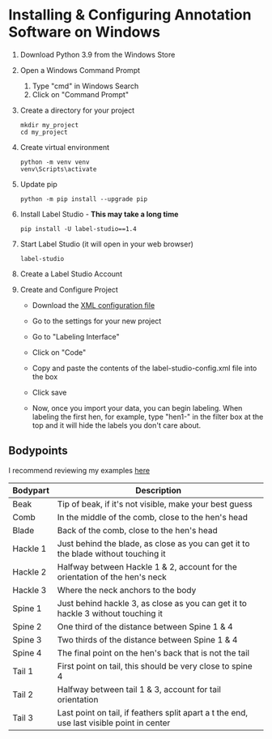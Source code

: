 # Installing & Configuring Annotation Software on Windows

1. Download Python 3.9 from the Windows Store

2. Open a Windows Command Prompt

	1. Type "cmd" in Windows Search
	2. Click on "Command Prompt"

3. Create a directory for your project<br>

	`mkdir my_project`<br>
	`cd my_project`
	
4. Create virtual environment<br>

	`python -m venv venv`<br>
	`venv\Scripts\activate`
	
5. Update pip<br>

	`python -m pip install --upgrade pip`	
	
6. Install Label Studio - **This may take a long time**<br>

	`pip install -U label-studio==1.4`
	
7. Start Label Studio (it will open in your web browser)

	`label-studio`

7. Create a Label Studio Account

8. Create and Configure Project

	- Download the [XML configuration file](https://drive.google.com/file/d/1zpVENMFebEQhxsQVjsIAEjBeD-Rf3LxO/view?usp=sharing)

	- Go to the settings for your new project
	
	- Go to "Labeling Interface"
	
	- Click on "Code"
	
	- Copy and paste the contents of the label-studio-config.xml file into the box
	
	- Click save
	
	- Now, once you import your data, you can begin labeling. When labeling
	  the first hen, for example, type "hen1-" in the filter box at the top 
	  and it will hide the labels you don't care about.
	  

## Bodypoints

I recommend reviewing my examples [here](https://drive.google.com/drive/folders/1J7VcchOxZpjfc-51n-_e0IHKwFe8onw5?usp=sharing)

| Bodypart  | Description |
|-----------|-------------------------------------------------------------- |
| Beak 		| Tip of beak, if it's not visible, make your best guess |
| Comb		| In the middle of the comb, close to the hen's head |
| Blade		| Back of the comb, close to the hen's head |
| Hackle 1	| Just behind the blade, as close as you can get it to the blade without touching it |
| Hackle 2	| Halfway between Hackle 1 & 2, account for the orientation of the hen's neck |
| Hackle 3	| Where the neck anchors to the body |
| Spine 1 	| Just behind hackle 3, as close as you can get it to hackle 3 without touching it |
| Spine 2	| One third of the distance between Spine 1 & 4 |
| Spine 3	| Two thirds of the distance between Spine 1 & 4 |
| Spine 4	| The final point on the hen's back that is not the tail |
| Tail 1	| First point on tail, this should be very close to spine 4 |
| Tail 2	| Halfway between tail 1 & 3, account for tail  orientation |
| Tail 3	| Last point on tail, if feathers split apart a	t the end, use last visible point in center |

